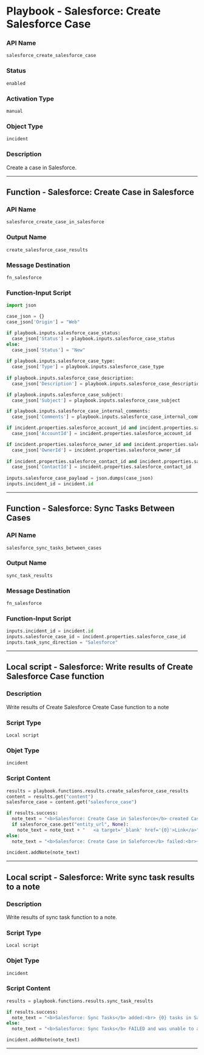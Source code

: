 <!--
    DO NOT MANUALLY EDIT THIS FILE
    THIS FILE IS AUTOMATICALLY GENERATED WITH resilient-sdk codegen
    Generated with resilient-sdk v50.0.85
-->

# Playbook - Salesforce: Create Salesforce Case

### API Name
`salesforce_create_salesforce_case`

### Status
`enabled`

### Activation Type
`manual`

### Object Type
`incident`

### Description
Create a case in Salesforce.


---
## Function - Salesforce: Create Case in Salesforce

### API Name
`salesforce_create_case_in_salesforce`

### Output Name
`create_salesforce_case_results`

### Message Destination
`fn_salesforce`

### Function-Input Script
```python
import json

case_json = {}
case_json['Origin'] = "Web"

if playbook.inputs.salesforce_case_status:
  case_json['Status'] = playbook.inputs.salesforce_case_status
else: 
  case_json['Status'] = "New"
  
if playbook.inputs.salesforce_case_type:
  case_json['Type'] = playbook.inputs.salesforce_case_type
  
if playbook.inputs.salesforce_case_description:
  case_json['Description'] = playbook.inputs.salesforce_case_description

if playbook.inputs.salesforce_case_subject:
  case_json['Subject'] = playbook.inputs.salesforce_case_subject

if playbook.inputs.salesforce_case_internal_comments:
  case_json['Comments'] = playbook.inputs.salesforce_case_internal_comments

if incident.properties.salesforce_account_id and incident.properties.salesforce_account_id != "None":
  case_json['AccountId'] = incident.properties.salesforce_account_id

if incident.properties.salesforce_owner_id and incident.properties.salesforce_owner_id != "None":
  case_json['OwnerId'] = incident.properties.salesforce_owner_id
  
if incident.properties.salesforce_contact_id and incident.properties.salesforce_contact_id != "None":
  case_json['ContactId'] = incident.properties.salesforce_contact_id
  
inputs.salesforce_case_payload = json.dumps(case_json)
inputs.incident_id = incident.id

```

---
## Function - Salesforce: Sync Tasks Between Cases

### API Name
`salesforce_sync_tasks_between_cases`

### Output Name
`sync_task_results`

### Message Destination
`fn_salesforce`

### Function-Input Script
```python
inputs.incident_id = incident.id
inputs.salesforce_case_id = incident.properties.salesforce_case_id
inputs.task_sync_direction = "Salesforce"
```

---

## Local script - Salesforce: Write results of Create Salesforce Case function

### Description
Write results of Create Salesforce Create Case function to a note

### Script Type
`Local script`

### Objet Type
`incident`

### Script Content
```python
results = playbook.functions.results.create_salesforce_case_results
content = results.get("content")
salesforce_case = content.get("salesforce_case")

if results.success:
  note_text = "<b>Salesforce: Create Case in Salesforce</b> created Case with CaseId: {}".format(salesforce_case.get("id", None))
  if salesforce_case.get("entity_url", None):
    note_text = note_text + "   <a target='_blank' href='{0}'>Link</a>".format(salesforce_case.get("entity_url"))
else:
  note_text = "<b>Salesforce: Create Case in Saleforce</b> failed:<br>{}".format(salesforce_case.get("error", None))
  
incident.addNote(note_text)
```

---
## Local script - Salesforce: Write sync task results to a note 

### Description
Write results of sync task function to a note.

### Script Type
`Local script`

### Objet Type
`incident`

### Script Content
```python
results = playbook.functions.results.sync_task_results

if results.success:
  note_text = "<b>Salesforce: Sync Tasks</b> added:<br> {0} tasks in Salesforce<br> {1} tasks in SOAR".format(results.content.task_count_to_salesforce, results.content.task_count_to_soar)
else:
  note_text = "<b>Salesforce: Sync Tasks</b> FAILED and was unable to add tasks"

incident.addNote(note_text)
```

---
